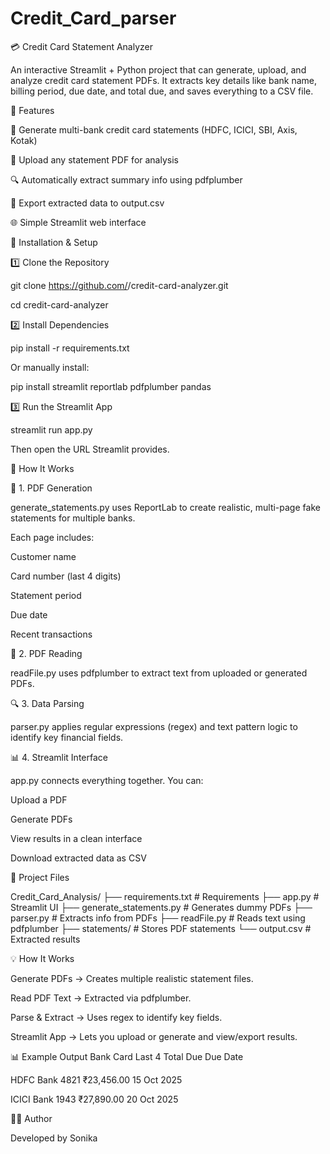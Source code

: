 # Credit_Card_parser
💳 Credit Card Statement Analyzer

An interactive Streamlit + Python project that can generate, upload, and analyze credit card statement PDFs.
It extracts key details like bank name, billing period, due date, and total due, and saves everything to a CSV file.

🚀 Features

🏦 Generate multi-bank credit card statements (HDFC, ICICI, SBI, Axis, Kotak)

📄 Upload any statement PDF for analysis

🔍 Automatically extract summary info using pdfplumber

💾 Export extracted data to output.csv

🌐 Simple Streamlit web interface


🧩 Installation & Setup

1️⃣ Clone the Repository

git clone https://github.com/<your-username>/credit-card-analyzer.git

cd credit-card-analyzer

2️⃣ Install Dependencies

pip install -r requirements.txt


Or manually install:

pip install streamlit reportlab pdfplumber pandas

3️⃣ Run the Streamlit App

streamlit run app.py


Then open the URL Streamlit provides.

🧮 How It Works

🏦 1. PDF Generation

generate_statements.py uses ReportLab to create realistic, multi-page fake statements for multiple banks.

Each page includes:

Customer name

Card number (last 4 digits)

Statement period

Due date

Recent transactions

🧾 2. PDF Reading

readFile.py uses pdfplumber to extract text from uploaded or generated PDFs.

🔍 3. Data Parsing

parser.py applies regular expressions (regex) and text pattern logic to identify key financial fields.

📊 4. Streamlit Interface

app.py connects everything together.
You can:

Upload a PDF

Generate PDFs

View results in a clean interface

Download extracted data as CSV

🧩 Project Files

Credit_Card_Analysis/
├── requirements.txt        # Requirements
├── app.py                  # Streamlit UI
├── generate_statements.py  # Generates dummy PDFs
├── parser.py               # Extracts info from PDFs
├── readFile.py             # Reads text using pdfplumber
├── statements/             # Stores PDF statements
└── output.csv              # Extracted results


💡 How It Works

Generate PDFs → Creates multiple realistic statement files.

Read PDF Text → Extracted via pdfplumber.

Parse & Extract → Uses regex to identify key fields.

Streamlit App → Lets you upload or generate and view/export results.

📊 Example Output
Bank	Card Last 4	Total Due	Due Date

HDFC Bank	4821	₹23,456.00	15 Oct 2025

ICICI Bank	1943	₹27,890.00	20 Oct 2025

👨‍💻 Author

Developed by Sonika
